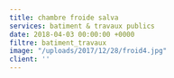 ```yaml
---
title: chambre froide salva
services: batiment & travaux publics
date: 2018-04-03 00:00:00 +0000
filtre: batiment_travaux
image: "/uploads/2017/12/28/froid4.jpg"
client: ''
---
```

